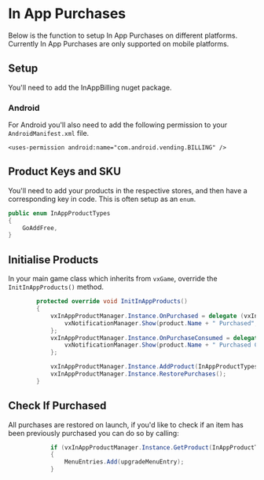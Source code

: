 # In App Purchases

Below is the function to setup In App Purchases on different platforms. Currently In App Purchases are only supported on mobile platforms.

## Setup
You'll need to add the InAppBilling nuget package.

### Android
For Android you'll also need to add the following permission to your `AndroidManifest.xml` file.
```
<uses-permission android:name="com.android.vending.BILLING" />
```

## Product Keys and SKU

You'll need to add your products in the respective stores, and then have a corresponding key in code. This is often setup as an `enum`.

```csharp
public enum InAppProductTypes
{
    GoAddFree,
}
```

## Initialise Products
In your main game class which inherits from `vxGame`, override the `InitInAppProducts()` method.

```csharp
        protected override void InitInAppProducts()
        {
            vxInAppProductManager.Instance.OnPurchased = delegate (vxInAppProduct product) {
                vxNotificationManager.Show(product.Name + " Purchased", Color.CornflowerBlue);
            };
            vxInAppProductManager.Instance.OnPurchaseConsumed = delegate (vxInAppProduct product) {
                vxNotificationManager.Show(product.Name + " Purchased Consumed ", Color.CornflowerBlue);
            };

            vxInAppProductManager.Instance.AddProduct(InAppProductTypes.GoAddFree, new vxInAppProduct("Go Ad Free", vxInAppProductType.NonConsumable, new vxPlatformString("", "game_sku_for_remove_ads")));
            vxInAppProductManager.Instance.RestorePurchases();
        }
```

## Check If Purchased
All purchases are restored on launch, if you'd like to check if an item has been previously purchased you can do so by calling:

```csharp
            if (vxInAppProductManager.Instance.GetProduct(InAppProductTypes.GoAddFree).IsPurchased == false)
            {
                MenuEntries.Add(upgradeMenuEntry);
            }
```